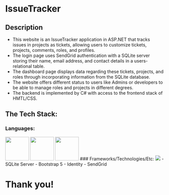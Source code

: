 # IssueTracker

## Description
- This website is an IssueTracker application in ASP.NET that tracks issues in projects as tickets, allowing users to customize tickets, projects, comments, roles, and profiles. 
- The login page uses SendGrid authentication with a SQLite server storing their name, email address, and contact details in a users-relational table.
- The dashboard page displays data regarding these tickets, projects, and roles through incorporating information from the SQLite database.
- The website offers different status to users like Admins or developers to be able to manage roles and projects in different degrees.
- The backend is implemented by C# with access to the frontend stack of HMTL/CSS.

## The Tech Stack:

### Languages:
<img src="https://cdn.jsdelivr.net/npm/programming-languages-logos/src/csharp/csharp.png" height="75">  
<img src="https://cdn.jsdelivr.net/npm/programming-languages-logos/src/html/html.png" height="75">  
<img src="https://cdn.jsdelivr.net/npm/programming-languages-logos/src/css/css.png" height="75">
### Frameworks/Technologies/Etc:
      <img src="https://img.shields.io/badge/.NET-5C2D91?style=flat-square&logo=.net&logoColor=white"/>
        - SQLite Server
        - Bootstrap 5
        - Identity
        - SendGrid

# Thank you!

